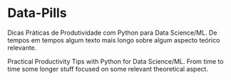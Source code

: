 # Data-Pills
Dicas Práticas de Produtividade com Python para Data Science/ML. De tempos em tempos algum texto mais longo sobre algum aspecto teórico relevante.

Practical Productivity Tips with Python for Data Science/ML. From time to time some longer stuff focused on some relevant theoretical aspect. 
